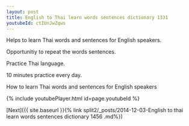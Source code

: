 ```yaml
---
layout: post
title: English to Thai learn words sentences dictionary 1331 
youtubeId: ctIUnJwZqws
---
```

 
 
Helps to learn Thai words and sentences for English speakers.

Opportunitiy to repeat the words sentences. 

Practice Thai language. 
 
10 minutes practice every day. 
 
How to learn Thai words and sentences for English speakers 
 
{% include youtubePlayer.html id=page.youtubeId %}
 
 
[Next]({{ site.baseurl }}{% link  split2/_posts/2014-12-03-English to thai learn words sentences dictionary 1456 .md%})
 
